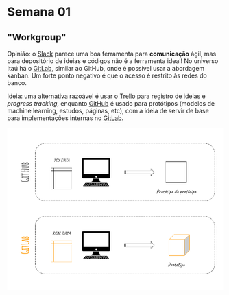 # Semana 01

## "Workgroup"

Opinião: o [Slack](https://join.slack.com/t/teafinbhv/shared_invite/enQtNTY1NzkwMjE0Mjg4LWZmNTJiZmM2MDYwNjgyOTNmNzVjYzI3MDQzODVjODRmMzZkNDM4OWJjYzU4YmVhNmQ1YTIzYWI4NzExZmYxMTk) parece uma boa ferramenta para **comunicação** ágil, mas para depositório de ideias e códigos não é a ferramenta ideal! No universo Itaú há o [GitLab](#), similar ao GitHub, onde é possível usar a abordagem kanban. Um forte ponto negativo é que o acesso é restrito às redes do banco.

Ideia: uma alternativa razoável é usar o [Trello](#) para registro de ideias e _progress tracking_, enquanto [GitHub](#) é usado para protótipos (modelos de machine learning, estudos, páginas, etc), com a ideia de servir de base para implementações internas no [GitLab](#).

![](teafinbhv_0.png)